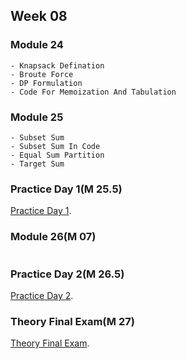 ## Week 08

### Module 24
```
- Knapsack Defination
- Broute Force
- DP Formulation
- Code For Memoization And Tabulation
```

### Module 25
```
- Subset Sum
- Subset Sum In Code
- Equal Sum Partition
- Target Sum
```

### Practice Day 1(M 25.5)
[Practice Day 1]().


### Module 26(M 07)
```
```

### Practice Day 2(M 26.5)
[Practice Day 2]().


### Theory Final Exam(M 27)
[Theory Final Exam]().